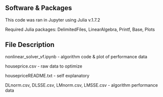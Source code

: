 ## Software & Packages
This code was ran in Jupyter using Julia v.1.7.2

Required Julia packages: DelimitedFiles, LinearAlgebra, Printf, Base, Plots



## File Description
nonlinear_solver_vf.ipynb - algorithm code & plot of performance data

houseprice.csv - raw data to optimize

housepriceREADME.txt - self explanatory

DLnorm.csv, DLSSE.csv, LMnorm.csv, LMSSE.csv - algorithm performance data
